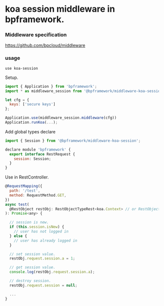 # koa session middleware in bpframework.

### Middleware specification

https://github.com/bpcloud/middleware

### usage

`use koa-session`


Setup.

```js
import { Application } from 'bpframework';
import * as middleware_session from '@bpframework/middleware-koa-session';

let cfg = {
  keys: ['secure keys']
};

Application.use(middleware_session.middleware(cfg))
Application.runKoa(...);
```

Add global types declare

```js
import { Session } from '@bpframework/middleware-koa-session';

declare module 'bpframework' {
  export interface RestRequest {
    session: Session;
  }
}
```

Use in RestController.

```js
@RequestMapping({
  path: '/test',
  method: RequestMethod.GET,
})
async test(
  @RestObject restObj: RestObjectTypeRest<koa.Context> // or RestObjectType
): Promise<any> {

  // session is new.
  if (this.session.isNew) {
    // user has not logged in
  } else {
    // user has already logged in
  }

  // set session value.
  restObj.request.session.a = 1;

  // get session value.
  console.log(restObj.request.session.a);

  // destroy session.
  restObj.request.session = null;

  ...
}
```